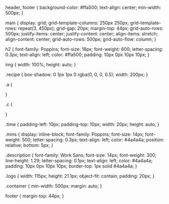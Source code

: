 header, footer {
  background-color: #ffa500;
  text-align: center;
  min-width: 500px;
}

main {
  display: grid;
  grid-template-columns: 250px 250px;
  grid-template-rows: repeat(3, 450px);
  grid-gap: 20px;
  margin-top: 44px;
  grid-auto-rows: 500px;
  justify-items: center;
  justify-content: center;
  align-items: stretch;
  align-content: center;
  grid-auto-rows: 500px;
  grid-auto-flow: column;
}

h2 {
  font-family: Poppins;
  font-size: 18px;
  font-weight: 600;
  letter-spacing: 0.3px;
  text-align: left;
  color: #ffa500;
  padding: 10px 0px 10px 10px;
}

img {
  width: 100%;
  height: auto;
}

.recipe {
  box-shadow: 0 1px 1px 0 rgba(0, 0, 0, 0.5);
  width: 200px;
}

.a {
  
}

.c {
  
}

.time {
  padding-left: 10px;
  padding-top: 10px;
  width: 20px;
  height: auto;
}

.mins {
  display: inline-block;
  font-family: Poppins;
  font-size: 14px;
  font-weight: 500;
  letter-spacing: 0.3px;
  text-align: left;
  color: #4a4a4a;
  position: relative;
  bottom: 5px;
}

.description {
  font-family: Work Sans;
  font-size: 14px;
  font-weight: 300;
  line-height: 1.29;
  letter-spacing: 0.1px;
  text-align: left;
  color: #4a4a4a;
  padding: 10px 0px 10px 10px;
  border-top: 1px solid #4a4a4a;
}

.logo {
  width: 115px;
  height: 21.1px;
  object-fit: contain;
  padding: 20px;
}

.container {
  min-width: 500px;
  margin: auto;
}

footer {
  margin-top: 44px;
}